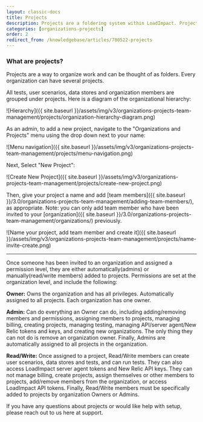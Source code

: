 ```yaml
---
layout: classic-docs
title: Projects
description: Projects are a foldering system within LoadImpact. Projects allow you to organize your tests/scenarios and assign team members to have access to them.
categories: [organizations-projects]
order: 2
redirect_from: /knowledgebase/articles/780522-projects
---
```


### What are projects?

Projects are a way to organize work and can be thought of as folders. Every organization can have several projects.

All tests, user scenarios, data stores and organization members are grouped under projects. Here is a diagram of the organizational hierarchy:


![Hierarchy]({{ site.baseurl }}/assets/img/v3/organizations-projects-team-management/projects/organization-hierarchy-diagram.png)

As an admin, to add a new project, navigate to the "Organizations and Projects" menu using the drop down next to your name:

![Menu navigation]({{ site.baseurl }}/assets/img/v3/organizations-projects-team-management/projects/menu-navigation.png)


Next, Select "New Project":

![Create New Project]({{ site.baseurl }}/assets/img/v3/organizations-projects-team-management/projects/create-new-project.png)

Then, give your project a name and add [team members]({{ site.baseurl }}/3.0/organizations-projects-team-management/adding-team-members/), as appropriate. Note: you can only add team member who have been invited to your [organization]({{ site.baseurl }}/3.0/organizations-projects-team-management/organizations/) previously.

![Name your project, add team member and create it]({{ site.baseurl }}/assets/img/v3/organizations-projects-team-management/projects/name-invite-create.png)

***

Once someone has been invited to an organization and assigned a permission level, they are either automatically(admins) or manually(read/write members) added to projects. Permissions are set at the organization level, and include the following:

**Owner:** Owns the organization and has all privileges. Automatically assigned to all projects. Each organization has one owner.

**Admin:** Can do everything an Owner can do, including adding/removing members and permissions, assigning members to projects, managing billing, creating projects, managing testing, managing API/server agent/New Relic tokens and keys, and creating new organizations. The only thing they can not do is remove an organization owner. Finally, Admins are automatically assigned to all projects in the organization.

**Read/Write:** Once assigned to a project, Read/Write members can create user scenarios, data stores and tests, and can run tests. They can also access LoadImpact server agent tokens and New Relic API keys. They can not manage billing, create projects, assign themselves or other members to projects, add/remove members from the organization, or access LoadImpact API tokens. Finally, Read/Write members must be specifically added to projects by organization Owners or Admins.

If you have any questions about projects or would like help with setup, please reach out to us here at support.
